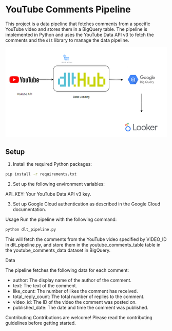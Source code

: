 # YouTube Comments Pipeline

This project is a data pipeline that fetches comments from a specific YouTube video and stores them in a BigQuery table. The pipeline is implemented in Python and uses the YouTube Data API v3 to fetch the comments and the `dlt` library to manage the data pipeline.


![Pipeline Diagram](./images/pipeline.png)


## Setup

1. Install the required Python packages:

```bash
pip install -r requirements.txt
```

2. Set up the following environment variables:

API_KEY: Your YouTube Data API v3 key.

3. Set up Google Cloud authentication as described in the Google Cloud documentation.

Usage
Run the pipeline with the following command:
```bash
python dlt_pipeline.py
```

This will fetch the comments from the YouTube video specified by VIDEO_ID in dlt_pipeline.py, and store them in the youtube_comments_table table in the youtube_comments_data dataset in BigQuery.


Data

The pipeline fetches the following data for each comment:

- author: The display name of the author of the comment.
- text: The text of the comment.
- like_count: The number of likes the comment has received.
- total_reply_count: The total number of replies to the comment.
- video_id: The ID of the video the comment was posted on.
- published_date: The date and time the comment was published.

Contributing
Contributions are welcome! Please read the contributing guidelines before getting started.